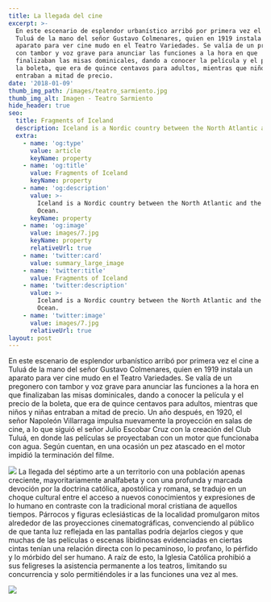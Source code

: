 ```yaml
---
title: La llegada del cine
excerpt: >-
  En este escenario de esplendor urbanístico arribó por primera vez el cine a
  Tuluá de la mano del señor Gustavo Colmenares, quien en 1919 instala un
  aparato para ver cine mudo en el Teatro Variedades. Se valía de un pregonero
  con tambor y voz grave para anunciar las funciones a la hora en que
  finalizaban las misas dominicales, dando a conocer la película y el precio de
  la boleta, que era de quince centavos para adultos, mientras que niños y niñas
  entraban a mitad de precio.
date: '2018-01-09'
thumb_img_path: /images/teatro_sarmiento.jpg
thumb_img_alt: Imagen - Teatro Sarmiento
hide_header: true
seo:
  title: Fragments of Iceland
  description: Iceland is a Nordic country between the North Atlantic and the Arctic Ocean.
  extra:
    - name: 'og:type'
      value: article
      keyName: property
    - name: 'og:title'
      value: Fragments of Iceland
      keyName: property
    - name: 'og:description'
      value: >-
        Iceland is a Nordic country between the North Atlantic and the Arctic
        Ocean.
      keyName: property
    - name: 'og:image'
      value: images/7.jpg
      keyName: property
      relativeUrl: true
    - name: 'twitter:card'
      value: summary_large_image
    - name: 'twitter:title'
      value: Fragments of Iceland
    - name: 'twitter:description'
      value: >-
        Iceland is a Nordic country between the North Atlantic and the Arctic
        Ocean.
    - name: 'twitter:image'
      value: images/7.jpg
      relativeUrl: true
layout: post
---
```

En este escenario de esplendor urbanístico arribó por primera vez el cine a Tuluá de la mano del señor Gustavo Colmenares, quien en 1919 instala un aparato para ver cine mudo en el Teatro Variedades. Se valía de un pregonero con tambor y voz grave para anunciar las funciones a la hora en que finalizaban las misas dominicales, dando a conocer la película y el precio de la boleta, que era de quince centavos para adultos, mientras que niños y niñas entraban a mitad de precio. Un año después, en 1920, el señor Napoleón Villarraga impulsa nuevamente la proyección en salas de cine, a lo que siguió el señor Julio Escobar Cruz con la creación del Club Tuluá, en donde las películas se proyectaban con un motor que funcionaba con agua. Según cuentan, en una ocasión un pez atascado en el motor impidió la terminación del filme.

![](/images/teatro-sarmiento-pic1-67eb8ab3.JPG)
La llegada del séptimo arte a un territorio con una población apenas creciente, mayoritariamente analfabeta y con una profunda y marcada devoción por la doctrina católica, apostólica y romana, se tradujo en un choque cultural entre el acceso a nuevos conocimientos y expresiones de lo humano en contraste con la tradicional moral cristiana de aquellos tiempos. Párrocos y figuras eclesiásticas de la localidad promulgaron mitos alrededor de las proyecciones cinematográficas, convenciendo al público de que tanta luz reflejada en las pantallas podría dejarlos ciegos y que muchas de las películas o escenas libidinosas evidenciadas en ciertas cintas tenían una relación directa con lo pecaminoso, lo profano, lo pérfido y lo mórbido del ser humano. A raíz de esto, la Iglesia Católica prohibió a sus feligreses la asistencia permanente a los teatros, limitando su concurrencia y solo permitiéndoles ir a las funciones una vez al mes.

![](/images/teatro_sarmiento.jpg)
